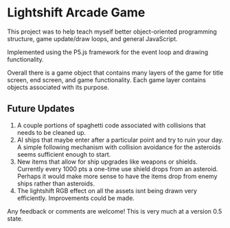 # Lightshift Arcade Game

This project was to help teach myself better object-oriented programming structure, game update/draw loops, and general JavaScript.

Implemented using the P5.js framework for the event loop and drawing functionality.

Overall there is a game object that contains many layers of the game for title screen, end screen, and game functionality. Each game layer contains objects associated with its purpose.

## Future Updates

1) A couple portions of spaghetti code associated with collisions that needs to be cleaned up.
2) AI ships that maybe enter after a particular point  and try to ruin your day. A simple following mechanism with collision avoidance for the asteroids seems sufficient enough to start.
3) New items that allow for ship upgrades like weapons or shields. Currently every 1000 pts a one-time use shield drops from an asteroid. Perhaps it would make more sense to have the items drop from enemy ships rather than asteroids.
4) The lightshift RGB effect on all the assets isnt being drawn very efficiently. Improvements could be made.

Any feedback or comments are welcome! This is very much at a version 0.5 state.